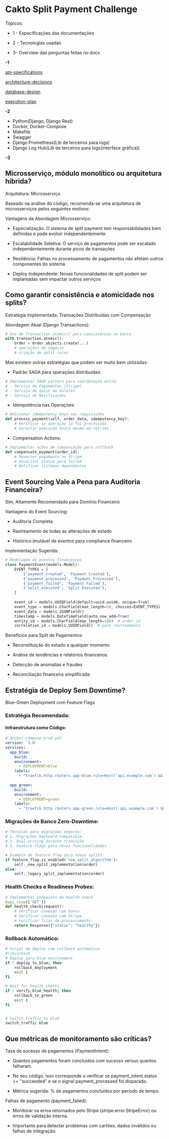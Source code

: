 # Cakto Split Payment Challenge

Tópicos:

* 1 - Especificações das documentações

* 2 - Tecnologias usadas

* 3- Overview das perguntas feitas no docx

**-1**

[api-specifications](https://github.com/RankracerBR/cakto-split-payment-challenge/blob/main/docs/api-specification.md)

[architecture-decisions](https://github.com/RankracerBR/cakto-split-payment-challenge/blob/main/docs/architecture-desicions.md)

[database-design](https://github.com/RankracerBR/cakto-split-payment-challenge/blob/main/docs/database-design.md)

[execution-plan](https://github.com/RankracerBR/cakto-split-payment-challenge/blob/main/docs/execution-plan.md)

**-2**
- Python(Django, Django Rest)
- Docker, Docker-Compose
- Makefile
- Swagger
- Django Prometheus(Lib de terceiros para logs)
- Django Log Hub(Lib de terceiros para logs(interface gráfica))

**-3**

## Microsserviço, módulo monolítico ou arquitetura híbrida?

Arquitetura: Microsserviço

Baseado na análise do código, recomenda-se uma arquitetura de microsserviços pelos seguintes motivos:

Vantagens da Abordagem Microsserviço:

- Especialização: O sistema de split payment tem responsabilidades bem definidas e pode evoluir independentemente
- Escalabilidade Seletiva: O serviço de pagamentos pode ser escalado independentemente durante picos de transações

- Resiliência: Falhas no processamento de pagamentos não afetam outros componentes do sistema

- Deploy Independente: Novas funcionalidades de split podem ser implantadas sem impactar outros serviços


## Como garantir consistência e atomicidade nos splits?

Estratégia Implementada: Transações Distribuídas com Compensação

Abordagem Atual (Django Transactions):

```python
# Uso de transaction.atomic() para consistência no banco
with transaction.atomic():
    order = Order.objects.create(...)
    # operações de negócio
    # criação de split rules
```

Mas existem outras estratégias que podem ser muito bem utilizadas:

- Padrão SAGA para operações distribuídas:

```python
# Implementar SAGA pattern para coordenação entre:
# - Serviço de Pagamentos (Stripe)
# - Serviço de Split de Valores
# - Serviço de Notificações
```

- Idempotência nas Operações:

```python
# Adicionar idempotency keys nas requisições
def process_payment(self, order_data, idempotency_key):
    # Verificar se operação já foi processada
    # Garantir execução única mesmo em retries
```

- Compensation Actions:

``` python
# Implementar ações de compensação para rollback
def compensate_payment(order_id):
    # Reverter pagamento no Stripe
    # Atualizar status para failed
    # Notificar sistemas dependentes
```

## Event Sourcing Vale a Pena para Auditoria Financeira?

Sim, Altamente Recomendado para Domínio Financeiro

Vantagens do Event Sourcing:

- Auditoria Completa

- Rastreamento de todas as alterações de estado

- Histórico imutável de eventos para compliance financeiro

Implementação Sugerida:

```python
# Modelagem de eventos financeiros
class PaymentEvent(models.Model):
    EVENT_TYPES = [
        ('payment_created', 'Payment Created'),
        ('payment_processed', 'Payment Processed'),
        ('payment_failed', 'Payment Failed'),
        ('split_executed', 'Split Executed'),
    ]
    
    event_id = models.UUIDField(default=uuid.uuid4, unique=True)
    event_type = models.CharField(max_length=50, choices=EVENT_TYPES)
    event_data = models.JSONField()
    timestamp = models.DateTimeField(auto_now_add=True)
    entity_id = models.CharField(max_length=100)  # order_id
    correlation_id = models.UUIDField()  # para rastreamento
```

Benefícios para Split de Pagamentos:

- Reconstituição do estado a qualquer momento

- Análise de tendências e relatórios financeiros

- Detecção de anomalias e fraudes

- Reconciliação financeira simplificada


## Estratégia de Deploy Sem Downtime?
Blue-Green Deployment com Feature Flags

### Estratégia Recomendada:
#### Infraestrutura como Código:

```yaml
# docker-compose.prod.yml
version: '3.8'
services:
  app_blue:
    build: .
    environment:
      - DEPLOYMENT=blue
    labels:
      - "traefik.http.routers.app-blue.rule=Host(`api.example.com`) && Header(`deployment`, `blue`)"
  
  app_green:
    build: .
    environment:
      - DEPLOYMENT=green
    labels:
      - "traefik.http.routers.app-green.rule=Host(`api.example.com`) && Header(`deployment`, `green`)"
```

### Migrações de Banco Zero-Downtime:

```python
# Técnicas para migrações seguras:
# 1. Migrações backward-compatible
# 2. Dual-writing durante transição
# 3. Feature flags para novas funcionalidades

# Exemplo de feature flag para novos splits:
if feature_flag.is_enabled('new_split_algorithm'):
    self._new_split_implementation(order)
else:
    self._legacy_split_implementation(order)
```

### Health Checks e Readiness Probes:

```python
# Implementar endpoints de health check
@api_view(['GET'])
def health_check(request):
    # Verificar conexão com banco
    # Verificar conexão com Stripe
    # Verificar filas de processamento
    return Response({"status": "healthy"})
```

### Rollback Automático:

```bash
# Script de deploy com rollback automático
#!/bin/bash
# Deploy para blue environment
if ! deploy_to_blue; then
    rollback_deployment
    exit 1
fi

# Wait for health checks
if ! verify_blue_health; then
    rollback_to_green
    exit 1
fi


# Switch traffic to blue
switch_traffic blue
```

## Que métricas de monitoramento são críticas?

Taxa de sucesso de pagamentos (PaymentIntent):

- Quantos pagamentos foram concluídos com sucesso versus quantos falharam.

- No seu código, isso corresponde a verificar se payment_intent.status == "succeeded" e se o signal payment_processed foi disparado.

- Métrica sugerida: % de pagamentos concluídos por período de tempo.

Falhas de pagamento (payment_failed):

- Monitorar os erros retornados pelo Stripe (stripe.error.StripeError) ou erros de validação interna.

- Importante para detectar problemas com cartões, dados inválidos ou falhas de integração.

